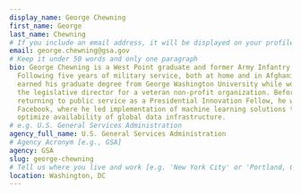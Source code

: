 ```yaml
---
display_name: George Chewning
first_name: George
last_name: Chewning
# If you include an email address, it will be displayed on your profile page
email: george.chewning@gsa.gov
# Keep it under 50 words and only one paragraph
bio: George Chewning is a West Point graduate and former Army Infantry Officer.
  Following five years of military service, both at home and in Afghanistan, he
  earned his graduate degree from George Washington University while working as
  the legislative director for a veteran non-profit organization. Before
  returning to public service as a Presidential Innovation Fellow, he worked for
  Facebook, where he led implementation of machine learning solutions to
  optimize availability of global data infrastructure.
# e.g. U.S. General Services Administration
agency_full_name: U.S. General Services Administration
# Agency Acronym [e.g., GSA]
agency: GSA
slug: george-chewning
# Tell us where you live and work [e.g. 'New York City' or 'Portland, OR']
location: Washington, DC
---
```

